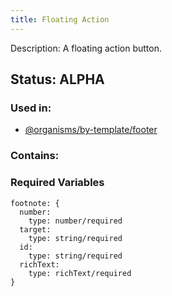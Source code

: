 ```yaml
---
title: Floating Action
---
```

Description: A floating action button.

## Status: ALPHA

### Used in:
- [@organisms/by-template/footer](?p=organisms-footer)

### Contains:


### Required Variables
~~~
footnote: {
  number:
    type: number/required
  target:
    type: string/required
  id:
    type: string/required
  richText:
    type: richText/required
}
~~~
